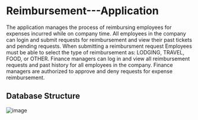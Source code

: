 # Reimbursement---Application
The application manages the process of reimbursing employees for expenses incurred while on company time. All employees in the company can login and submit requests for reimbursement and view their past tickets and pending requests. When submitting a reimbursment request Employees must be able to select the type of reimbursement as: LODGING, TRAVEL, FOOD, or OTHER. Finance managers can log in and view all reimbursement requests and past history for all employees in the company. Finance managers are authorized to approve and deny requests for expense reimbursement.

## Database Structure
![image](https://user-images.githubusercontent.com/95435663/200802584-eaee381f-4c33-4c2a-80fd-94f9841ecb9d.png)
